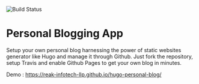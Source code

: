 ![Build Status](https://api.travis-ci.org/eclipsed-ninja/personal-website.svg?branch=master)
# Personal Blogging App
Setup your own personal blog harnessing the power of static websites generator like Hugo and manage it through Github.
Just fork the repository, setup Travis and enable Github Pages to get your own blog in minutes.

Demo : https://reak-infotech-llp.github.io/hugo-personal-blog/
